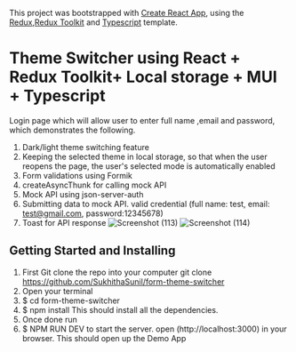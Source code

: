 This project was bootstrapped with [Create React App](https://github.com/facebook/create-react-app), using the [Redux](https://redux.js.org/),[Redux Toolkit](https://redux-toolkit.js.org/) and [Typescript](https://redux-toolkit.js.org/usage/usage-with-typescript) template.

# Theme Switcher using React + Redux Toolkit+ Local storage + MUI + Typescript

Login page which will allow user to enter full name ,email and password, which demonstrates the following.

1. Dark/light theme switching feature
2. Keeping the selected theme in local storage, so that when the user reopens the page, the user's selected mode is automatically enabled
3. Form validations using Formik
4. createAsyncThunk for calling mock API
5. Mock API using json-server-auth
6. Submitting data to mock API. valid credential (full name: test, email: test@gmail.com, password:12345678)
7. Toast for API response
![Screenshot (113)](https://user-images.githubusercontent.com/68099318/151653112-2ef3b559-b002-4aa7-ae5a-56b476ee63e9.png)
![Screenshot (114)](https://user-images.githubusercontent.com/68099318/151653153-20e09a7f-4b2d-44e0-ade0-af9e1504ec8e.png)

## Getting Started and Installing

1. First Git clone the repo into your computer
   git clone https://github.com/SukhithaSunil/form-theme-switcher
2. Open your terminal
3. $ cd form-theme-switcher
4. $ npm install
 This should install all the dependencies. 
6. Once done run   
7. $ NPM RUN DEV    to start the server.
    open (http://localhost:3000) in your browser.
    This should open up the Demo App
